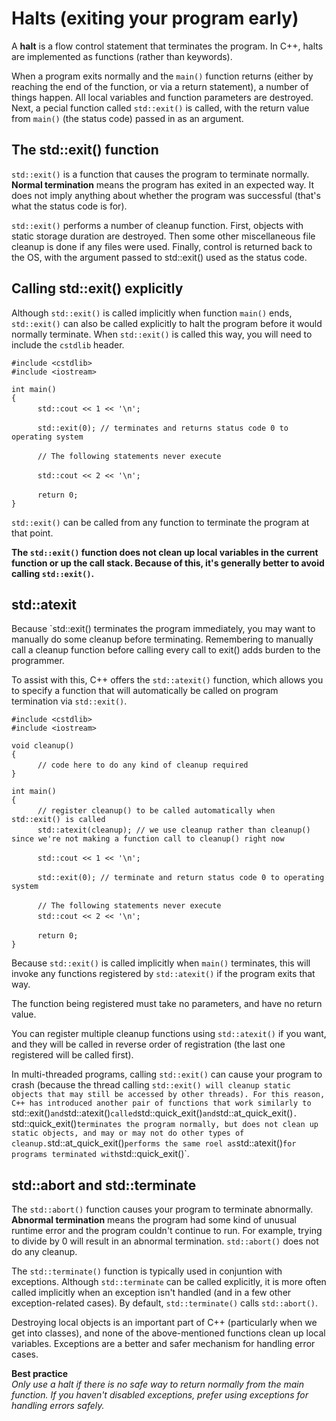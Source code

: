 # Halts (exiting your program early)

A **halt** is a flow control statement that terminates the program. In C++, halts are implemented as functions (rather than keywords).

When a program exits normally and the `main()` function returns (either by reaching the end of the function, or via a return statement), a number of things happen. All local variables and function parameters are destroyed. Next, a pecial function called `std::exit()` is called, with the return value from `main()` (the status code) passed in as an argument. 

## The std::exit() function

`std::exit()` is a function that causes the program to terminate normally. **Normal termination** means the program has exited in an expected way. It does not imply anything about whether the program was successful (that's what the status code is for).

`std::exit()` performs a number of cleanup function. First, objects with static storage duration are destroyed. Then some other miscellaneous file cleanup is done if any files were used. Finally, control is returned back to the OS, with the argument passed to std::exit() used as the status code.

## Calling std::exit() explicitly

Although `std::exit()` is called implicitly when function `main()` ends, `std::exit()` can also be called explicitly to halt the program before it would normally terminate. When `std::exit()` is called this way, you will need to include the `cstdlib` header.

` #include <cstdlib> `  
` #include <iostream> `  

` int main() `  
` { `  
&emsp;&emsp;&emsp;` std::cout << 1 << '\n'; `  

&emsp;&emsp;&emsp;` std::exit(0); // terminates and returns status code 0 to operating system `  

&emsp;&emsp;&emsp;` // The following statements never execute `  

&emsp;&emsp;&emsp;` std::cout << 2 << '\n'; `  

&emsp;&emsp;&emsp;` return 0; `  
` } `  

`std::exit()` can be called from any function to terminate the program at that point.

**The `std::exit()` function does not clean up local variables in the current function or up the call stack. Because of this, it's generally better to avoid calling `std::exit()`.**

## std::atexit

Because `std::exit() terminates the program immediately, you may want to manually do some cleanup before terminating. Remembering to manually call a cleanup function before calling every call to exit() adds burden to the programmer.

To assist with this, C++ offers the `std::atexit()` function, which allows you to specify a function that will automatically be called on program termination via `std::exit()`.

` #include <cstdlib> `  
` #include <iostream> `  

` void cleanup() `  
` { `  
&emsp;&emsp;&emsp;` // code here to do any kind of cleanup required `  
` } `  

` int main() `  
` { `  
&emsp;&emsp;&emsp;` // register cleanup() to be called automatically when std::exit() is called `  
&emsp;&emsp;&emsp;` std::atexit(cleanup); // we use cleanup rather than cleanup() since we're not making a function call to cleanup() right now `  

&emsp;&emsp;&emsp;` std::cout << 1 << '\n'; `  

&emsp;&emsp;&emsp;` std::exit(0); // terminate and return status code 0 to operating system `  

&emsp;&emsp;&emsp;` // The following statements never execute `  
&emsp;&emsp;&emsp;` std::cout << 2 << '\n'; `  

&emsp;&emsp;&emsp;` return 0; `  
` } `  

Because `std::exit()` is called implicitly when `main()` terminates, this will invoke any functions registered by `std::atexit()` if the program exits that way. 

The function being registered must take no parameters, and have no return value.

You can register multiple cleanup functions using `std::atexit()` if you want, and they will be called in reverse order of registration (the last one registered will be called first).

In multi-threaded programs, calling `std::exit()` can cause your program to crash (because the thread calling `std::exit() will cleanup static objects that may still be accessed by other threads). For this reason, C++ has introduced another pair of functions that work similarly to `std::exit()` and `std::atexit()` called `std::quick_exit()` and `std::at_quick_exit()`. `std::quick_exit()` terminates the program normally, but does not clean up static objects, and may or may not do other types of cleanup. `std::at_quick_exit()` performs the same roel as `std::atexit()` for programs terminated with `std::quick_exit()`.

## std::abort and std::terminate

The `std::abort()` function causes your program to terminate abnormally. **Abnormal termination** means the program had some kind of unusual runtime error and the program couldn't continue to run. For example, trying to divide by 0 will result in an abnormal termination. `std::abort()` does not do any cleanup.

The `std::terminate()` function is typically used in conjuntion with exceptions. Although `std::terminate` can be called explicitly, it is more often called implicitly when an exception isn't handled (and in a few other exception-related cases). By default, `std::terminate()` calls `std::abort()`.

Destroying local objects is an important part of C++ (particularly when we get into classes), and none of the above-mentioned functions clean up local variables. Exceptions are a better and safer mechanism for handling error cases.

**Best practice**<br/>
_Only use a halt if there is no safe way to return normally from the main function. If you haven't disabled exceptions, prefer using exceptions for handling errors safely._
